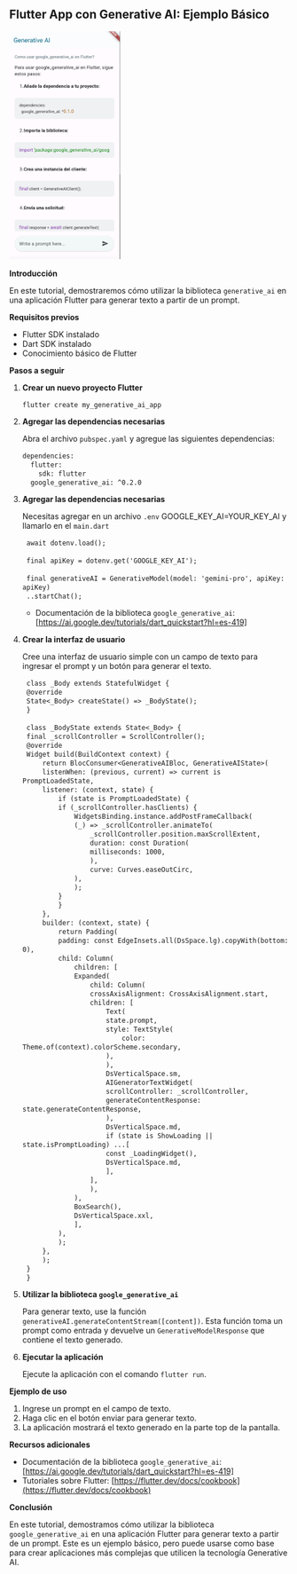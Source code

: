 ## Flutter App con Generative AI: Ejemplo Básico
<img src="assets/app.png" alt="App Image" width="200"/>

**Introducción**

En este tutorial, demostraremos cómo utilizar la biblioteca `generative_ai` en una aplicación Flutter para generar texto a partir de un prompt.

**Requisitos previos**

* Flutter SDK instalado
* Dart SDK instalado
* Conocimiento básico de Flutter

**Pasos a seguir**

1. **Crear un nuevo proyecto Flutter**

   ```
   flutter create my_generative_ai_app
   ```

2. **Agregar las dependencias necesarias**

   Abra el archivo `pubspec.yaml` y agregue las siguientes dependencias:

   ```
   dependencies:
     flutter:
       sdk: flutter
     google_generative_ai: ^0.2.0
   ```
3. **Agregar las dependencias necesarias**

   Necesitas agregar en un archivo `.env`  GOOGLE_KEY_AI=YOUR_KEY_AI y llamarlo en el `main.dart`
   
   ```
    await dotenv.load();

    final apiKey = dotenv.get('GOOGLE_KEY_AI');

    final generativeAI = GenerativeModel(model: 'gemini-pro', apiKey: apiKey)
    ..startChat();
   ```

   * Documentación de la biblioteca `google_generative_ai`: [https://ai.google.dev/tutorials/dart_quickstart?hl=es-419]

4. **Crear la interfaz de usuario**

   Cree una interfaz de usuario simple con un campo de texto para ingresar el prompt y un botón para generar el texto.

   ```
    class _Body extends StatefulWidget {
    @override
    State<_Body> createState() => _BodyState();
    }

    class _BodyState extends State<_Body> {
    final _scrollController = ScrollController();
    @override
    Widget build(BuildContext context) {
        return BlocConsumer<GenerativeAIBloc, GenerativeAIState>(
        listenWhen: (previous, current) => current is PromptLoadedState,
        listener: (context, state) {
            if (state is PromptLoadedState) {
            if (_scrollController.hasClients) {
                WidgetsBinding.instance.addPostFrameCallback(
                (_) => _scrollController.animateTo(
                    _scrollController.position.maxScrollExtent,
                    duration: const Duration(
                    milliseconds: 1000,
                    ),
                    curve: Curves.easeOutCirc,
                ),
                );
            }
            }
        },
        builder: (context, state) {
            return Padding(
            padding: const EdgeInsets.all(DsSpace.lg).copyWith(bottom: 0),
            child: Column(
                children: [
                Expanded(
                    child: Column(
                    crossAxisAlignment: CrossAxisAlignment.start,
                    children: [
                        Text(
                        state.prompt,
                        style: TextStyle(
                            color: Theme.of(context).colorScheme.secondary,
                        ),
                        ),
                        DsVerticalSpace.sm,
                        AIGeneratorTextWidget(
                        scrollController: _scrollController,
                        generateContentResponse: state.generateContentResponse,
                        ),
                        DsVerticalSpace.md,
                        if (state is ShowLoading || state.isPromptLoading) ...[
                        const _LoadingWidget(),
                        DsVerticalSpace.md,
                        ],
                    ],
                    ),
                ),
                BoxSearch(),
                DsVerticalSpace.xxl,
                ],
            ),
            );
        },
        );
    }
    }
   ```

5. **Utilizar la biblioteca `google_generative_ai`**

   Para generar texto, use la función `generativeAI.generateContentStream([content])`. Esta función toma un prompt como entrada y devuelve un `GenerativeModelResponse` que contiene el texto generado.

6. **Ejecutar la aplicación**

   Ejecute la aplicación con el comando `flutter run`.

**Ejemplo de uso**

1. Ingrese un prompt en el campo de texto.
2. Haga clic en el botón enviar para generar texto.
3. La aplicación mostrará el texto generado en la parte top de la pantalla.

**Recursos adicionales**

* Documentación de la biblioteca `google_generative_ai`: [https://ai.google.dev/tutorials/dart_quickstart?hl=es-419]
* Tutoriales sobre Flutter: [https://flutter.dev/docs/cookbook](https://flutter.dev/docs/cookbook)

**Conclusión**

En este tutorial, demostramos cómo utilizar la biblioteca `google_generative_ai` en una aplicación Flutter para generar texto a partir de un prompt. Este es un ejemplo básico, pero puede usarse como base para crear aplicaciones más complejas que utilicen la tecnología Generative AI.
